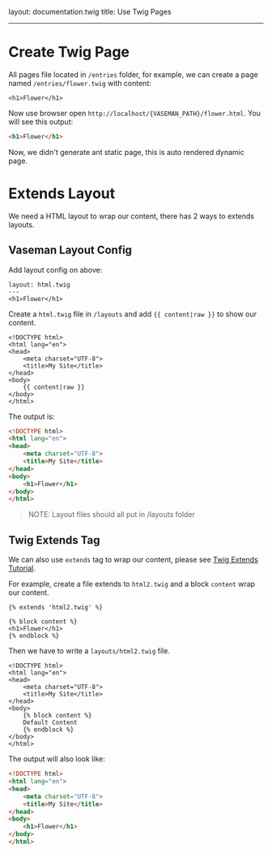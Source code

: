 layout: documentation.twig
title: Use Twig Pages

---

# Create Twig Page

All pages file located in `/entries` folder, for example, we can create a page named `/entries/flower.twig` with content:

``` twig
<h1>Flower</h1>
```

Now use browser open `http://localhost/{VASEMAN_PATH}/flower.html`. You will see this output:

``` html
<h1>Flower</h1>
```

Now, we didn't generate ant static page, this is auto rendered dynamic page.

# Extends Layout

We need a HTML layout to wrap our content, there has 2 ways to extends layouts.

## Vaseman Layout Config

Add layout config on above:

``` twig
layout: html.twig
---
<h1>Flower</h1>
```

Create a `html.twig` file in `/layouts` and add `{{ content|raw }}` to show our content.

``` twig
<!DOCTYPE html>
<html lang="en">
<head>
	<meta charset="UTF-8">
	<title>My Site</title>
</head>
<body>
	{{ content|raw }}
</body>
</html>
```

The output is:

``` html
<!DOCTYPE html>
<html lang="en">
<head>
	<meta charset="UTF-8">
	<title>My Site</title>
</head>
<body>
	<h1>Flower</h1>
</body>
</html>
```

> NOTE: Layout files should all put in /layouts folder

## Twig Extends Tag

We can also use `extends` tag to wrap our content, please see [Twig Extends Tutorial](http://twig.sensiolabs.org/doc/tags/extends.html).

For example, create a file extends to `html2.twig` and a block `content` wrap our content.

``` twig
{% extends 'html2.twig' %}

{% block content %}
<h1>Flower</h1>
{% endblock %}
```

Then we have to write a `layouts/html2.twig` file.

``` twig
<!DOCTYPE html>
<html lang="en">
<head>
	<meta charset="UTF-8">
	<title>My Site</title>
</head>
<body>
	{% block content %}
	Default Content
	{% endblock %}
</body>
</html>
```

The output will also look like:

``` html
<!DOCTYPE html>
<html lang="en">
<head>
	<meta charset="UTF-8">
	<title>My Site</title>
</head>
<body>
	<h1>Flower</h1>
</body>
</html>
```
